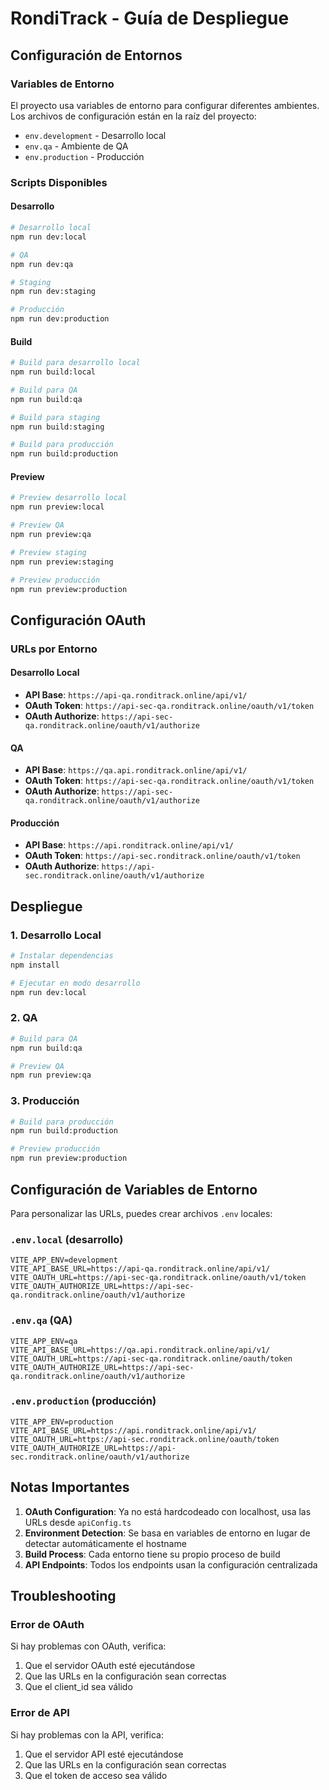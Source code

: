 # RondiTrack - Guía de Despliegue

## Configuración de Entornos

### Variables de Entorno

El proyecto usa variables de entorno para configurar diferentes ambientes. Los archivos de configuración están en la raíz del proyecto:

- `env.development` - Desarrollo local
- `env.qa` - Ambiente de QA
- `env.production` - Producción

### Scripts Disponibles

#### Desarrollo
```bash
# Desarrollo local
npm run dev:local

# QA
npm run dev:qa

# Staging
npm run dev:staging

# Producción
npm run dev:production
```

#### Build
```bash
# Build para desarrollo local
npm run build:local

# Build para QA
npm run build:qa

# Build para staging
npm run build:staging

# Build para producción
npm run build:production
```

#### Preview
```bash
# Preview desarrollo local
npm run preview:local

# Preview QA
npm run preview:qa

# Preview staging
npm run preview:staging

# Preview producción
npm run preview:production
```

## Configuración OAuth

### URLs por Entorno

#### Desarrollo Local
- **API Base**: `https://api-qa.ronditrack.online/api/v1/`
- **OAuth Token**: `https://api-sec-qa.ronditrack.online/oauth/v1/token`
- **OAuth Authorize**: `https://api-sec-qa.ronditrack.online/oauth/v1/authorize`

#### QA
- **API Base**: `https://qa.api.ronditrack.online/api/v1/`
- **OAuth Token**: `https://api-sec-qa.ronditrack.online/oauth/v1/token`
- **OAuth Authorize**: `https://api-sec-qa.ronditrack.online/oauth/v1/authorize`

#### Producción
- **API Base**: `https://api.ronditrack.online/api/v1/`
- **OAuth Token**: `https://api-sec.ronditrack.online/oauth/v1/token`
- **OAuth Authorize**: `https://api-sec.ronditrack.online/oauth/v1/authorize`

## Despliegue

### 1. Desarrollo Local
```bash
# Instalar dependencias
npm install

# Ejecutar en modo desarrollo
npm run dev:local
```

### 2. QA
```bash
# Build para QA
npm run build:qa

# Preview QA
npm run preview:qa
```

### 3. Producción
```bash
# Build para producción
npm run build:production

# Preview producción
npm run preview:production
```

## Configuración de Variables de Entorno

Para personalizar las URLs, puedes crear archivos `.env` locales:

### `.env.local` (desarrollo)
```env
VITE_APP_ENV=development
VITE_API_BASE_URL=https://api-qa.ronditrack.online/api/v1/
VITE_OAUTH_URL=https://api-sec-qa.ronditrack.online/oauth/v1/token
VITE_OAUTH_AUTHORIZE_URL=https://api-sec-qa.ronditrack.online/oauth/v1/authorize
```

### `.env.qa` (QA)
```env
VITE_APP_ENV=qa
VITE_API_BASE_URL=https://qa.api.ronditrack.online/api/v1/
VITE_OAUTH_URL=https://api-sec-qa.ronditrack.online/oauth/token
VITE_OAUTH_AUTHORIZE_URL=https://api-sec-qa.ronditrack.online/oauth/v1/authorize
```

### `.env.production` (producción)
```env
VITE_APP_ENV=production
VITE_API_BASE_URL=https://api.ronditrack.online/api/v1/
VITE_OAUTH_URL=https://api-sec.ronditrack.online/oauth/token
VITE_OAUTH_AUTHORIZE_URL=https://api-sec.ronditrack.online/oauth/v1/authorize
```

## Notas Importantes

1. **OAuth Configuration**: Ya no está hardcodeado con localhost, usa las URLs desde `apiConfig.ts`
2. **Environment Detection**: Se basa en variables de entorno en lugar de detectar automáticamente el hostname
3. **Build Process**: Cada entorno tiene su propio proceso de build
4. **API Endpoints**: Todos los endpoints usan la configuración centralizada

## Troubleshooting

### Error de OAuth
Si hay problemas con OAuth, verifica:
1. Que el servidor OAuth esté ejecutándose
2. Que las URLs en la configuración sean correctas
3. Que el client_id sea válido

### Error de API
Si hay problemas con la API, verifica:
1. Que el servidor API esté ejecutándose
2. Que las URLs en la configuración sean correctas
3. Que el token de acceso sea válido 